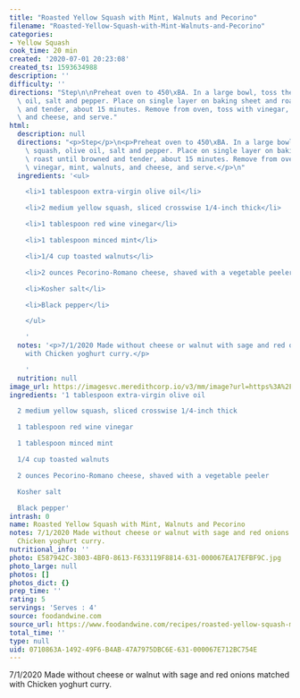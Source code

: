 ```yaml
---
title: "Roasted Yellow Squash with Mint, Walnuts and Pecorino"
filename: "Roasted-Yellow-Squash-with-Mint-Walnuts-and-Pecorino"
categories:
- Yellow Squash
cook_time: 20 min
created: '2020-07-01 20:23:08'
created_ts: 1593634988
description: ''
difficulty: ''
directions: "Step\n\nPreheat oven to 450\xBA. In a large bowl, toss the squash, olive\
  \ oil, salt and pepper. Place on single layer on baking sheet and roast until browned\
  \ and tender, about 15 minutes. Remove from oven, toss with vinegar, mint, walnuts,\
  \ and cheese, and serve."
html:
  description: null
  directions: "<p>Step</p>\n<p>Preheat oven to 450\xBA. In a large bowl, toss the\
    \ squash, olive oil, salt and pepper. Place on single layer on baking sheet and\
    \ roast until browned and tender, about 15 minutes. Remove from oven, toss with\
    \ vinegar, mint, walnuts, and cheese, and serve.</p>\n"
  ingredients: '<ul>

    <li>1 tablespoon extra-virgin olive oil</li>

    <li>2 medium yellow squash, sliced crosswise 1/4-inch thick</li>

    <li>1 tablespoon red wine vinegar</li>

    <li>1 tablespoon minced mint</li>

    <li>1/4 cup toasted walnuts</li>

    <li>2 ounces Pecorino-Romano cheese, shaved with a vegetable peeler</li>

    <li>Kosher salt</li>

    <li>Black pepper</li>

    </ul>

    '
  notes: '<p>7/1/2020 Made without cheese or walnut with sage and red onions matched
    with Chicken yoghurt curry.</p>

    '
  nutrition: null
image_url: https://imagesvc.meredithcorp.io/v3/mm/image?url=https%3A%2F%2Fcdn-image.foodandwine.com%2Fsites%2Fdefault%2Ffiles%2Fstyles%2Fmedium_2x%2Fpublic%2F201311-r-xl-roasted-yellow-squash-with-mint-walnuts-and-pecorino.jpg%3Fitok%3D0vnydExC&w=700&c=sc&poi=face&q=85
ingredients: '1 tablespoon extra-virgin olive oil

  2 medium yellow squash, sliced crosswise 1/4-inch thick

  1 tablespoon red wine vinegar

  1 tablespoon minced mint

  1/4 cup toasted walnuts

  2 ounces Pecorino-Romano cheese, shaved with a vegetable peeler

  Kosher salt

  Black pepper'
intrash: 0
name: Roasted Yellow Squash with Mint, Walnuts and Pecorino
notes: 7/1/2020 Made without cheese or walnut with sage and red onions matched with
  Chicken yoghurt curry.
nutritional_info: ''
photo: E587942C-3803-4BF0-8613-F633119F8814-631-000067EA17EFBF9C.jpg
photo_large: null
photos: []
photos_dict: {}
prep_time: ''
rating: 5
servings: 'Serves : 4'
source: foodandwine.com
source_url: https://www.foodandwine.com/recipes/roasted-yellow-squash-mint-walnuts-and-pecorino
total_time: ''
type: null
uid: 0710863A-1492-49F6-B4AB-47A7975DBC6E-631-000067E712BC754E
---
```

7/1/2020 Made without cheese or walnut with sage and red onions matched with Chicken yoghurt curry.
